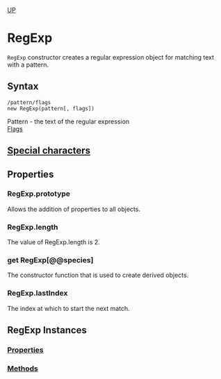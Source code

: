 [UP](../index.md)

# RegExp
`RegExp` constructor creates a regular expression object for matching text with a pattern.

## Syntax  

	/pattern/flags
	new RegExp(pattern[, flags])

Pattern - the text of the regular expression  
[Flags](./flags.md)  

## [Special characters](./special.md)

## Properties

### RegExp.prototype
Allows the addition of properties to all objects.

### RegExp.length
The value of RegExp.length is 2.

### get RegExp[@@species]
The constructor function that is used to create derived objects.

### RegExp.lastIndex
The index at which to start the next match.

## RegExp Instances

### [Properties](./inst-props.md)

### [Methods](./inst-meths.md)